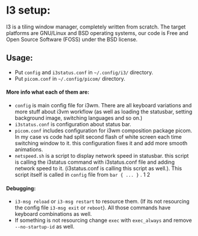 # I3 setup:

I3 is a tiling window manager, completely written from scratch. The target platforms are GNU/Linux and BSD operating systems, our code is Free and Open Source Software (FOSS) under the BSD license.

## Usage:

- Put `config` and `i3status.conf` in `~/.config/i3/` directory.
- Put `picom.conf` in `~/.config/picom/` directory.

#### More info what each of them are:

- `config` is main config file for i3wm. There are all keyboard variations and more stuff about i3vm workflow (as well as loading the statusbar, setting background image, switching languages and so on.)
- `i3status.conf` is configuration about status bar.
- `picom.conf` includes configuration for i3wm composition package picom. In my case vs code had split second flash of white screen each time switching window to it. this configuration fixes it and add more smooth animations.
- `netspeed.sh` is a script to display network speed in statusbar. this script is calling the i3status command with i3status.conf file and adding network speed to it. (i3status.conf is calling this script as well.). This script itself is called in `config` file from `bar { ... }` .
  1
  2

#### Debugging:

- `i3-msg reload` or `i3-msg restart` to resource them. (If its not resourcing the config file `i3-msg exit` or `reboot`). All those commands have keyboard combinations as well.
- If something is not resourcing change `exec` with `exec_always` and remove `--no-startup-id` as well.
